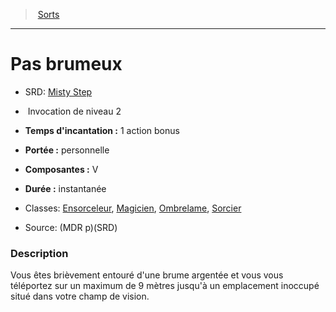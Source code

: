 ﻿---
!SpellItem
Family: SpellHD
Level: 2
Type: Invocation
CastingTime: 1 action bonus
Range: personnelle
Components: V
Duration: instantanée
Classes: '[Ensorceleur](hd_sorcerer.md), [Magicien](hd_wizard.md), [Ombrelame](hd_rogue_ombrelame.md), [Sorcier](hd_warlock.md)'
Id: spells_hd.md#pas-brumeux
ParentLink: spells_hd.md#sorts
Name: Pas brumeux
ParentName: Sorts
NameLevel: 1
AltName: '[Misty Step](srd_spells_misty_step.md)'
Source: (MDR p)(SRD)
Attributes: {}
AttributesDictionary: >+
  {}

---
> [Sorts](hd_spells.md)

---

# Pas brumeux

- SRD: [Misty Step](srd_spells_misty_step.md)

-  Invocation de niveau 2

- **Temps d'incantation :** 1 action bonus

- **Portée :** personnelle

- **Composantes :** V

- **Durée :** instantanée

- Classes: [Ensorceleur](hd_sorcerer.md), [Magicien](hd_wizard.md), [Ombrelame](hd_rogue_ombrelame.md), [Sorcier](hd_warlock.md)

- Source: (MDR p)(SRD)

### Description

Vous êtes brièvement entouré d'une brume argentée et vous vous téléportez sur un maximum de 9 mètres jusqu'à un emplacement inoccupé situé dans votre champ de vision.

